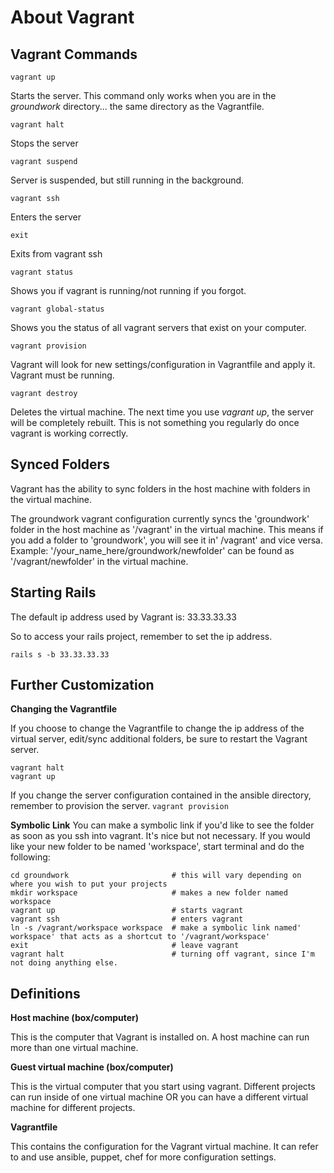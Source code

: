 # About Vagrant

## Vagrant Commands

`vagrant up`

Starts the server. This command only works when you are in the *groundwork* directory... the same directory as the Vagrantfile.

`vagrant halt`

Stops the server

`vagrant suspend`

Server is suspended, but still running in the background.

`vagrant ssh`

Enters the server

`exit`

Exits from vagrant ssh

`vagrant status`

Shows you if vagrant is running/not running if you forgot.

`vagrant global-status`

Shows you the status of all vagrant servers that exist on your computer.

`vagrant provision`

Vagrant will look for new settings/configuration in Vagrantfile and apply it. Vagrant must be running.

`vagrant destroy`

Deletes the virtual machine. The next time you use *vagrant up*, the server will be completely rebuilt. 
This is not something you regularly do once vagrant is working correctly.


## Synced Folders
Vagrant has the ability to sync folders in the host machine with folders in the virtual machine. 

The groundwork vagrant configuration currently syncs the 'groundwork' folder in the host machine as '/vagrant' in the virtual machine.
This means if you add a folder to 'groundwork', you will see it in' /vagrant' and vice versa.
Example: '/your_name_here/groundwork/newfolder' can be found as '/vagrant/newfolder' in the virtual machine.


## Starting Rails
The default ip address used by Vagrant is:
33.33.33.33

So to access your rails project, remember to set the ip address.

`rails s -b 33.33.33.33`


## Further Customization
**Changing the Vagrantfile**

If you choose to change the Vagrantfile to change the ip address of the virtual server, edit/sync additional folders, be sure to restart the Vagrant server.

```
vagrant halt
vagrant up
```

If you change the server configuration contained in the ansible directory, remember to provision the server.
`vagrant provision`


**Symbolic Link**
You can make a symbolic link if you'd like to see the folder as soon as you ssh into vagrant. It's nice but not necessary.
If you would like your new folder to be named 'workspace', start terminal and do the following:

```
cd groundwork                       # this will vary depending on where you wish to put your projects
mkdir workspace                     # makes a new folder named workspace
vagrant up                          # starts vagrant
vagrant ssh                         # enters vagrant
ln -s /vagrant/workspace workspace  # make a symbolic link named' workspace' that acts as a shortcut to '/vagrant/workspace'
exit                                # leave vagrant
vagrant halt                        # turning off vagrant, since I'm not doing anything else.
```


## Definitions
**Host machine (box/computer)**

This is the computer that Vagrant is installed on. A host machine can run more than one virtual machine. 

**Guest virtual machine (box/computer)**

This is the virtual computer that you start using vagrant. Different projects can run inside of one virtual machine OR you can have a different virtual machine for different projects.

**Vagrantfile**

This contains the configuration for the Vagrant virtual machine. It can refer to and use ansible, puppet, chef for more configuration settings.
